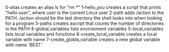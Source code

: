 0-alias creates an alias ls for "rm *"
1-hello_you creates a script that prints "hello user", where user is the current Linux user
2-path adds /action to the PATH. /action should be the last directory the shell looks into  when looking for a program
3-paths creates ascript that counts the number of directories in the PATH
4-global_variables lists environment variables
5-local_variables lists local variables and  functions
6-create_local_variable creates a local  variable with name
7-create_globla_variable creates a new global variable with name 'BEST'

